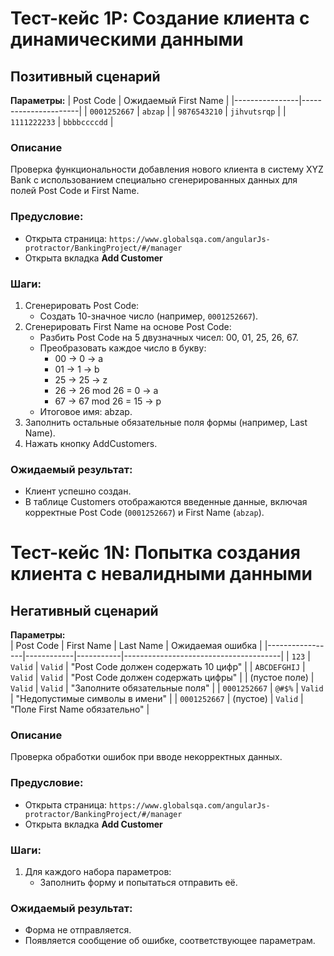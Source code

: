 # Тест-кейс 1P: Создание клиента с динамическими данными

## Позитивный сценарий 

**Параметры:**
| Post Code      | Ожидаемый First Name |
|----------------|----------------------|
| `0001252667`   | `abzap`              |
| `9876543210`   | `jihvutsrqp`         |
| `1111222233`   | `bbbbccccdd`         |

### Описание
Проверка функциональности добавления нового клиента в систему XYZ Bank с использованием специально сгенерированных данных для полей Post Code и First Name.

### Предусловие:
- Открыта страница: `https://www.globalsqa.com/angularJs-protractor/BankingProject/#/manager`
- Открыта вкладка **Add Customer**

### Шаги:
1. Сгенерировать Post Code:
    - Создать 10-значное число (например, `0001252667`).
2. Сгенерировать First Name на основе Post Code:
    - Разбить Post Code на 5 двузначных чисел: 00, 01, 25, 26, 67.
    - Преобразовать каждое число в букву:
        - 00 → 0 → a
        - 01 → 1 → b
        - 25 → 25 → z
        - 26 → 26 mod 26 = 0 → a
        - 67 → 67 mod 26 = 15 → p
    - Итоговое имя: abzap.
3. Заполнить остальные обязательные поля формы (например, Last Name).
4. Нажать кнопку AddCustomers.

### Ожидаемый результат:
- Клиент успешно создан.
- В таблице Customers отображаются введенные данные, включая корректные Post Code (`0001252667`) и First Name (`abzap`).  

# Тест-кейс 1N: Попытка создания клиента с невалидными данными

## Негативный сценарий

**Параметры:**  
| Post Code       | First Name | Last Name | Ожидаемая ошибка                     |
|-----------------|------------|-----------|---------------------------------------|
| `123`           | `Valid`    | `Valid`   | "Post Code должен содержать 10 цифр" |
| `ABCDEFGHIJ`    | `Valid`    | `Valid`   | "Post Code должен содержать цифры"   |
| (пустое поле)   | `Valid`    | `Valid`   | "Заполните обязательные поля"        |
| `0001252667`    | `@#$%`     | `Valid`   | "Недопустимые символы в имени"       |
| `0001252667`    | (пустое)   | `Valid`   | "Поле First Name обязательно"        |

### Описание
Проверка обработки ошибок при вводе некорректных данных.

### Предусловие:
- Открыта страница: `https://www.globalsqa.com/angularJs-protractor/BankingProject/#/manager`
- Открыта вкладка **Add Customer**

### Шаги:
1. Для каждого набора параметров:  
   - Заполнить форму и попытаться отправить её.  

### Ожидаемый результат:
- Форма не отправляется.  
- Появляется сообщение об ошибке, соответствующее параметрам.

